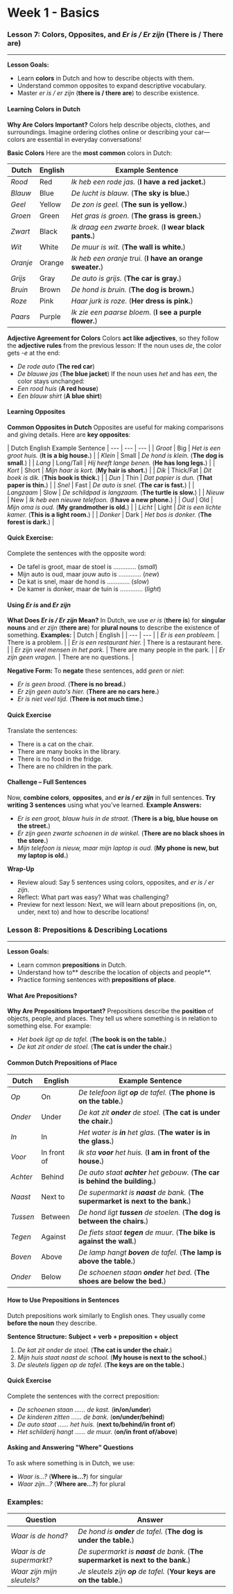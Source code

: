 # Week 1 - Basics

### Lesson 7: Colors, Opposites, and _Er is / Er zijn_ (There is / There are)
---
**Lesson Goals:**
-   Learn **colors** in Dutch and how to describe objects with them.
-   Understand common opposites to expand descriptive vocabulary.
-   Master _er is / er zijn_ (**there is / there are**) to describe existence.

#### Learning Colors in Dutch

**Why Are Colors Important?**
Colors help describe objects, clothes, and surroundings. Imagine ordering clothes online or describing your car—colors are essential in everyday conversations!

**Basic Colors**
Here are the **most common** colors in Dutch:

| Dutch | English | Example Sentence |
| --- | --- | --- |
| _Rood_ | Red | _Ik heb een rode jas._ (**I have a red jacket.**) |
| _Blauw_ | Blue | _De lucht is blauw._ (**The sky is blue.**) |
| _Geel_ | Yellow | _De zon is geel._ (**The sun is yellow.**) |
| _Groen_ | Green | _Het gras is groen._ (**The grass is green.**) |
| _Zwart_ | Black | _Ik draag een zwarte broek._ (**I wear black pants.**) |
| _Wit_ | White | _De muur is wit._ (**The wall is white.**) |
| _Oranje_ | Orange | _Ik heb een oranje trui._ (**I have an orange sweater.**) |
| _Grijs_ | Gray | _De auto is grijs._ (**The car is gray.**) |
| _Bruin_ | Brown | _De hond is bruin._ (**The dog is brown.**) |
| _Roze_ | Pink | _Haar jurk is roze._ (**Her dress is pink.**) |
| _Paars_ | Purple | _Ik zie een paarse bloem._ (**I see a purple flower.**) |

**Adjective Agreement for Colors**
Colors **act like adjectives**, so they follow the **adjective rules** from the previous lesson:
If the noun uses _de_, the color gets _-e_ at the end:
-   _De rode auto_ (**The red car**)
-   _De blauwe jas_ (**The blue jacket**)
If the noun uses _het_ and has _een_, the color stays unchanged:
-   _Een rood huis_ (**A red house**)
-   _Een blauw shirt_ (**A blue shirt**)

#### Learning Opposites

**Common Opposites in Dutch**
Opposites are useful for making comparisons and giving details. Here are **key opposites**:

| Dutch	English	Example Sentence
| --- | --- | --- |
| _Groot_ | Big | _Het is een groot huis._ (**It is a big house.**) |
| _Klein_ | Small | _De hond is klein._ (**The dog is small**.) |
| _Lang_ | Long/Tall | _Hij heeft lange benen._ (**He has long legs.**) |
| _Kort_ | Short | _Mijn haar is kort._ (**My hair is short.**) |
| _Dik_ | Thick/Fat | _Dit boek is dik._ (**This book is thick.**) |
| _Dun_ | Thin | _Dat papier is dun._ (**That paper is thin.**) |
| _Snel_ | Fast | _De auto is snel._ (**The car is fast.**) |
| _Langzaam_ | Slow | _De schildpad is langzaam._ (**The turtle is slow.**) |
| _Nieuw_ | New	| _Ik heb een nieuwe telefoon._ (**I have a new phone.**) |
| _Oud_ | Old | _Mijn oma is oud._ (**My grandmother is old.**) |
| _Licht_ | Light | _Dit is een lichte kamer._ (**This is a light room.**) |
| _Donker_ | Dark | _Het bos is donker._ (**The forest is dark.**) |

#### Quick Exercise:
Complete the sentences with the opposite word:
-   De tafel is groot, maar de stoel is ............. (_small_)
-   Mijn auto is oud, maar jouw auto is ............. (_new_)
-   De kat is snel, maar de hond is ............. (_slow_)
-   De kamer is donker, maar de tuin is ............. (_light_)

#### Using _Er is_ and _Er zijn_

**What Does _Er is / Er zijn_ Mean?**
In Dutch, we use _er is_ (**there is**) for **singular nouns** and _er zijn_ (**there are**) for **plural nouns** to describe the existence of something.
**Examples:**
| Dutch	| English |
| --- | --- |
| _Er is een probleem._ | There is a problem. |
| _Er is een restaurant hier._ | There is a restaurant here. |
| _Er zijn veel mensen in het park._ | There are many people in the park. |
| _Er zijn geen vragen._ | There are no questions. |

**Negative Form:**
To **negate** these sentences, add _geen_ or _niet_:
-   _Er is geen brood._ (**There is no bread.**)
-   _Er zijn geen auto's hier._ (**There are no cars here.**)
-   _Er is niet veel tijd._ (**There is not much time.**)

#### Quick Exercise
Translate the sentences:
-   There is a cat on the chair.
-   There are many books in the library.
-   There is no food in the fridge.
-   There are no children in the park.

#### Challenge – Full Sentences
Now, **combine colors**, **opposites**, and **_er is / er zijn_** in full sentences. **Try writing 3 sentences** using what you've learned.
**Example Answers:**
-   _Er is een groot, blauw huis in de straat._ (**There is a big, blue house on the street.**)
-   _Er zijn geen zwarte schoenen in de winkel._ (**There are no black shoes in the store.**)
-   _Mijn telefoon is nieuw, maar mijn laptop is oud._ (**My phone is new, but my laptop is old.**)

**Wrap-Up**
-   Review aloud: Say 5 sentences using colors, opposites, and _er is / er zijn_.
-   Reflect: What part was easy? What was challenging?
-   Preview for next lesson: Next, we will learn about prepositions (in, on, under, next to) and how to describe locations!

### Lesson 8: Prepositions & Describing Locations
---
**Lesson Goals:**
-   Learn common **prepositions** in Dutch.
-   Understand how to** describe the location of objects and people**.
-   Practice forming sentences with **prepositions of place**.

#### What Are Prepositions?
**Why Are Prepositions Important?**
Prepositions describe the **position** of objects, people, and places. They tell us where something is in relation to something else.
For example:
-   _Het boek ligt op de tafel._ (**The book is on the table.**)
-   _De kat zit onder de stoel._ (**The cat is under the chair.**)
#### Common Dutch Prepositions of Place
|   Dutch    |   English        |   Example Sentence   |
|------------|------------------|----------------------|
| _Op_       | On               | _De telefoon ligt **op** de tafel._ (**The phone is on the table.**) |
| _Onder_    | Under            | _De kat zit **onder** de stoel._ (**The cat is under the chair.**) |
| _In_       | In               | _Het water is **in** het glas._ (**The water is in the glass.**) |
| _Voor_     | In front of      | _Ik sta **voor** het huis._ (**I am in front of the house.**) |
| _Achter_   | Behind           | _De auto staat **achter** het gebouw._ (**The car is behind the building.**) |
| _Naast_    | Next to          | _De supermarkt is **naast** de bank._ (**The supermarket is next to the bank.**) |
| _Tussen_   | Between          | _De hond ligt **tussen** de stoelen._ (**The dog is between the chairs.**) |
| _Tegen_    | Against          | _De fiets staat **tegen** de muur._ (**The bike is against the wall.**) |
| _Boven_    | Above            | _De lamp hangt **boven** de tafel._ (**The lamp is above the table.**) |
| _Onder_    | Below            | _De schoenen staan **onder** het bed._ (**The shoes are below the bed.**) |

#### How to Use Prepositions in Sentences
Dutch prepositions work similarly to English ones. They usually come **before the noun** they describe.

**Sentence Structure:**
**Subject + verb + preposition + object**
1.  _De kat zit onder de stoel._ (**The cat is under the chair.**)
2.  _Mijn huis staat naast de school._ (**My house is next to the school.**)
3.  _De sleutels liggen op de tafel._ (**The keys are on the table.**)

#### Quick Exercise
Complete the sentences with the correct preposition:
-   _De schoenen staan ...... de kast._ (**in/on/under**)
-   _De kinderen zitten ...... de bank._ (**on/under/behind**)
-   _De auto staat ...... het huis._ (**next to/behind/in front of**)
-   _Het schilderij hangt ...... de muur._ (**on/in front of/above**)

#### Asking and Answering "Where" Questions
To ask where something is in Dutch, we use:
-   _Waar is...?_ (**Where is...?**) for singular
-   _Waar zijn...?_ (**Where are...?**) for plural

### Examples:
| Question                   | Answer                              |
|----------------------------|-------------------------------------|
| _Waar is de hond?_         | _De hond is **onder** de tafel._ (**The dog is under the table.**) |
| _Waar is de supermarkt?_   | _De supermarkt is **naast** de bank._ (**The supermarket is next to the bank.**) |
| _Waar zijn mijn sleutels?_ | _Je sleutels zijn **op** de tafel._ (**Your keys are on the table.**) |
